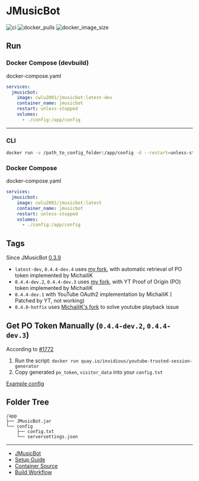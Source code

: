 # JMusicBot
![ci] ![docker_pulls] ![docker_image_size]

[ci]: https://github.com/cwlu2001/docker-build/actions/workflows/jmusicbot.yml/badge.svg
[docker_pulls]: https://img.shields.io/docker/pulls/cwlu2001/jmusicbot?logo=docker
[docker_image_size]: https://img.shields.io/docker/image-size/cwlu2001/jmusicbot?logo=docker


## Run

### Docker Compose (devbuild)
docker-compose.yaml
```yaml
services:
  jmusicbot:
    image: cwlu2001/jmusicbot:latest-dev
    container_name: jmusicbot
    restart: unless-stopped
    volumes:
      - ./config:/app/config
```

---

### CLI
```bash
docker run -v /path_to_config_folder:/app/config -d --restart=unless-stopped --name=jmusicbot cwlu2001/jmusicbot:latest
```

### Docker Compose
docker-compose.yaml
```yaml
services:
  jmusicbot:
    image: cwlu2001/jmusicbot:latest
    container_name: jmusicbot
    restart: unless-stopped
    volumes:
      - ./config:/app/config
```

## Tags
Since JMusicBot [0.3.9](https://github.com/jagrosh/MusicBot/releases/tag/0.3.9)
+ `latest-dev`, `0.4.4-dev.4` uses [my fork](https://github.com/cwlu2001/MusicBot/tree/fix-youtube), with automatic retrieval of PO token implemented by MichailiK
+ `0.4.4-dev.2`, `0.4.4-dev.3` uses [my fork](https://github.com/cwlu2001/MusicBot/tree/fix-youtube), with YT Proof of Origin (PO) token implemented by MichailiK
+ `0.4.4-dev.1` with YouTube OAuth2 implementation by MichailiK ( Patched by YT, not working)
+ `0.4.0-hotfix` uses [MichailiK's fork](https://github.com/MichailiK/MusicBot/releases) to solve youtube playback issue


## Get PO Token Manually (`0.4.4-dev.2`, `0.4.4-dev.3`)
According to [#1772](https://github.com/jagrosh/MusicBot/pull/1772)
1. Run the script: `docker run quay.io/invidious/youtube-trusted-session-generator`
2. Copy generated `po_token`, `visitor_data` into your `config.txt`

[Example config](https://github.com/MichailiK/MusicBot/blob/7be02b1/src/main/resources/reference.conf#L206-L207)


## Folder Tree
```
/app
├── JMusicBot.jar
└── config
    ├── config.txt
    └── serversettings.json
```

---
+ [JMusicBot](https://github.com/jagrosh/MusicBot)
+ [Setup Guide](https://jmusicbot.com/)
+ [Container Source](https://github.com/cwlu2001/docker-jmusicbot)
+ [Build Workflow](https://github.com/cwlu2001/docker-build/actions/workflows/jmusicbot.yml)
